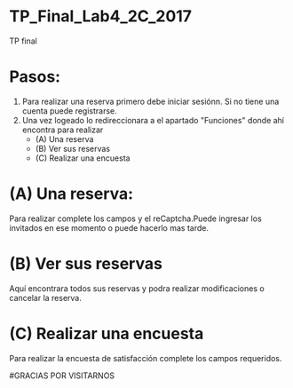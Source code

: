 # TP_Final_Lab4_2C_2017
TP final

# Pasos:
1) Para realizar una reserva primero debe iniciar sesiónn. Si no tiene una cuenta puede registrarse.
2) Una vez logeado lo redireccionara a el apartado "Funciones" donde ahí encontra para realizar 
   -    (A) Una reserva
   -    (B) Ver sus reservas
   -    (C) Realizar una encuesta


# (A) Una reserva:
Para realizar complete los campos y el reCaptcha.Puede ingresar los invitados en ese momento o puede hacerlo mas tarde.


# (B) Ver sus reservas
Aquí encontrara todos sus reservas y podra realizar modificaciones o cancelar la reserva.


# (C) Realizar una encuesta
Para realizar la encuesta de satisfacción complete los campos requeridos.


#GRACIAS POR VISITARNOS

